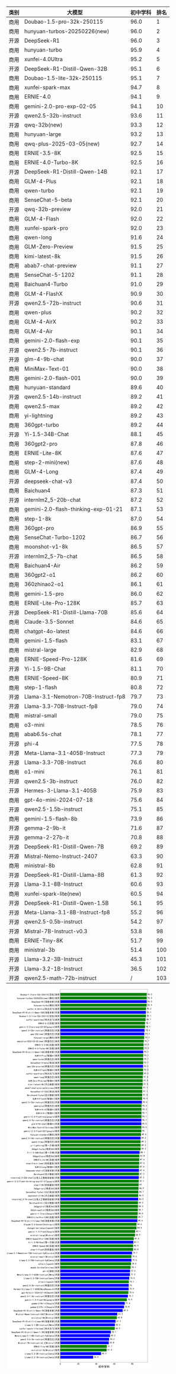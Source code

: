 
| 类别 | 大模型                         | 初中学科 | 排名 |
|-----|------------------------------|---------|----|
|商用|Doubao-1.5-pro-32k-250115|96.0|1|
|商用|hunyuan-turbos-20250226(new)|96.0|2|
|开源|DeepSeek-R1|96.0|3|
|商用|hunyuan-turbo|95.9|4|
|商用|xunfei-4.0Ultra|95.2|5|
|开源|DeepSeek-R1-Distill-Qwen-32B|95.1|6|
|商用|Doubao-1.5-lite-32k-250115|95.1|7|
|商用|xunfei-spark-max|94.7|8|
|商用|ERNIE-4.0|94.1|9|
|商用|gemini-2.0-pro-exp-02-05|94.1|10|
|开源|qwen2.5-32b-instruct|93.6|11|
|开源|qwq-32b(new)|93.3|12|
|商用|hunyuan-large|93.2|13|
|商用|qwq-plus-2025-03-05(new)|92.7|14|
|商用|ERNIE-3.5-8K|92.5|15|
|商用|ERNIE-4.0-Turbo-8K|92.5|16|
|开源|DeepSeek-R1-Distill-Qwen-14B|92.1|17|
|商用|GLM-4-Plus|92.1|18|
|商用|qwen-turbo|92.1|19|
|商用|SenseChat-5-beta|92.1|20|
|开源|qwq-32b-preview|92.0|21|
|商用|GLM-4-Flash|92.0|22|
|商用|xunfei-spark-pro|92.0|23|
|商用|qwen-long|91.6|24|
|商用|GLM-Zero-Preview|91.5|25|
|商用|kimi-latest-8k|91.5|26|
|商用|abab7-chat-preview|91.1|27|
|商用|SenseChat-5-1202|91.1|28|
|商用|Baichuan4-Turbo|91.0|29|
|商用|GLM-4-FlashX|90.9|30|
|开源|qwen2.5-72b-instruct|90.6|31|
|商用|qwen-plus|90.2|32|
|商用|GLM-4-AirX|90.2|33|
|商用|GLM-4-Air|90.1|34|
|商用|gemini-2.0-flash-exp|90.1|35|
|开源|qwen2.5-7b-instruct|90.1|36|
|开源|glm-4-9b-chat|90.0|37|
|商用|MiniMax-Text-01|90.0|38|
|商用|gemini-2.0-flash-001|90.0|39|
|商用|hunyuan-standard|89.6|40|
|开源|qwen2.5-14b-instruct|89.2|41|
|商用|qwen2.5-max|89.2|42|
|商用|yi-lightning|89.2|43|
|商用|360gpt-turbo|89.2|44|
|开源|Yi-1.5-34B-Chat|88.1|45|
|商用|360gpt2-pro|87.8|46|
|商用|ERNIE-Lite-8K|87.6|47|
|商用|step-2-mini(new)|87.6|48|
|商用|GLM-4-Long|87.4|49|
|开源|deepseek-chat-v3|87.4|50|
|商用|Baichuan4|87.3|51|
|开源|internlm2_5-20b-chat|87.2|52|
|商用|gemini-2.0-flash-thinking-exp-01-21|87.1|53|
|商用|step-1-8k|87.0|54|
|商用|360gpt-pro|86.9|55|
|商用|SenseChat-Turbo-1202|86.7|56|
|商用|moonshot-v1-8k|86.5|57|
|开源|internlm2_5-7b-chat|86.5|58|
|商用|Baichuan4-Air|86.2|59|
|商用|360gpt2-o1|86.2|60|
|商用|360zhinao2-o1|86.1|61|
|商用|gemini-1.5-pro|86.0|62|
|商用|ERNIE-Lite-Pro-128K|85.7|63|
|开源|DeepSeek-R1-Distill-Llama-70B|85.6|64|
|商用|Claude-3.5-Sonnet|84.6|65|
|商用|chatgpt-4o-latest|84.6|66|
|商用|gemini-1.5-flash|83.1|67|
|商用|mistral-large|82.9|68|
|商用|ERNIE-Speed-Pro-128K|81.6|69|
|开源|Yi-1.5-9B-Chat|81.1|70|
|商用|ERNIE-Speed-8K|80.9|71|
|商用|step-1-flash|80.8|72|
|开源|Llama-3.1-Nemotron-70B-Instruct-fp8|79.7|73|
|开源|Llama-3.3-70B-Instruct-fp8|79.0|74|
|商用|mistral-small|79.0|75|
|商用|o3-mini|78.5|76|
|商用|abab6.5s-chat|78.1|77|
|开源|phi-4|77.5|78|
|开源|Meta-Llama-3.1-405B-Instruct|77.3|79|
|开源|Llama-3.3-70B-Instruct|76.6|80|
|商用|o1-mini|76.1|81|
|开源|qwen2.5-3b-instruct|76.0|82|
|开源|Hermes-3-Llama-3.1-405B|75.9|83|
|商用|gpt-4o-mini-2024-07-18|75.6|84|
|开源|qwen2.5-1.5b-instruct|75.1|85|
|商用|gemini-1.5-flash-8b|73.9|86|
|开源|gemma-2-9b-it|71.6|87|
|开源|gemma-2-27b-it|70.8|88|
|开源|DeepSeek-R1-Distill-Qwen-7B|69.2|89|
|开源|Mistral-Nemo-Instruct-2407|63.3|90|
|商用|ministral-8b|62.8|91|
|开源|DeepSeek-R1-Distill-Llama-8B|61.3|92|
|开源|Llama-3.1-8B-Instruct|60.6|93|
|商用|xunfei-spark-lite(new)|60.5|94|
|开源|DeepSeek-R1-Distill-Qwen-1.5B|56.1|95|
|开源|Meta-Llama-3.1-8B-Instruct-fp8|55.2|96|
|开源|qwen2.5-0.5b-instruct|54.2|97|
|开源|Mistral-7B-Instruct-v0.3|53.8|98|
|商用|ERNIE-Tiny-8K|51.7|99|
|商用|ministral-3b|51.4|100|
|开源|Llama-3.2-3B-Instruct|45.3|101|
|开源|Llama-3.2-1B-Instruct|36.5|102|
|开源|qwen2.5-math-72b-instruct|/|103|


![lin](../pic/middleschool.png)
